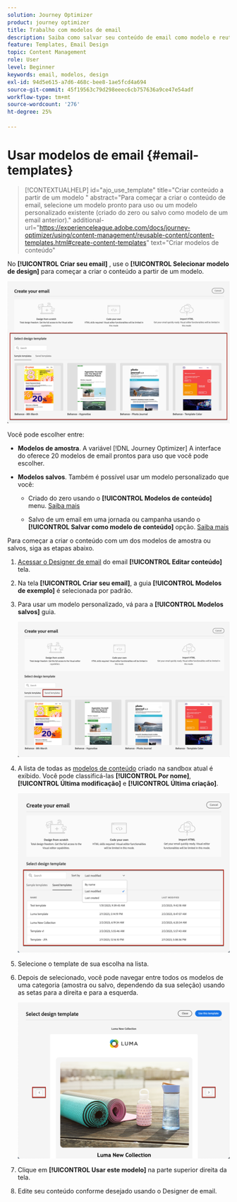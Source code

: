 ```yaml
---
solution: Journey Optimizer
product: journey optimizer
title: Trabalho com modelos de email
description: Saiba como salvar seu conteúdo de email como modelo e reutilizá-lo no Journey Optimizer
feature: Templates, Email Design
topic: Content Management
role: User
level: Beginner
keywords: email, modelos, design
exl-id: 94d5e615-a7d6-468c-bee8-1ae5fcd4a694
source-git-commit: 45f19563c79d298eeec6cb757636a9ce47e54adf
workflow-type: tm+mt
source-wordcount: '276'
ht-degree: 25%

---
```


# Usar modelos de email {#email-templates}

>[!CONTEXTUALHELP]
>id="ajo_use_template"
>title="Criar conteúdo a partir de um modelo "
>abstract="Para começar a criar o conteúdo de email, selecione um modelo pronto para uso ou um modelo personalizado existente (criado do zero ou salvo como modelo de um email anterior)."
>additional-url="https://experienceleague.adobe.com/docs/journey-optimizer/using/content-management/reusable-content/content-templates.html#create-content-templates" text="Criar modelos de conteúdo"

No **[!UICONTROL Criar seu email]** , use o **[!UICONTROL Selecionar modelo de design]** para começar a criar o conteúdo a partir de um modelo.

![](assets/email_designer-templates.png)

Você pode escolher entre:

* **Modelos de amostra**. A variável [!DNL Journey Optimizer] A interface do oferece 20 modelos de email prontos para uso que você pode escolher.

* **Modelos salvos**. Também é possível usar um modelo personalizado que você:

   * Criado do zero usando o **[!UICONTROL Modelos de conteúdo]** menu. [Saiba mais](../content-management/content-templates.md#create-template-from-scratch)

   * Salvo de um email em uma jornada ou campanha usando o **[!UICONTROL Salvar como modelo de conteúdo]** opção. [Saiba mais](../content-management/content-templates.md#save-as-template)

Para começar a criar o conteúdo com um dos modelos de amostra ou salvos, siga as etapas abaixo.

1. [Acessar o Designer de email](get-started-email-design.md) do email **[!UICONTROL Editar conteúdo]** tela.

1. Na tela **[!UICONTROL Criar seu email]**, a guia **[!UICONTROL Modelos de exemplo]** é selecionada por padrão.

1. Para usar um modelo personalizado, vá para a **[!UICONTROL Modelos salvos]** guia.

   ![](assets/email_designer-saved-templates-tab.png)

1. A lista de todas as [modelos de conteúdo](../content-management/content-templates.md#create-content-templates) criado na sandbox atual é exibido. Você pode classificá-las **[!UICONTROL Por nome]**, **[!UICONTROL Última modificação]** e **[!UICONTROL Última criação]**.

   ![](assets/email_designer-saved-templates-filter.png)

1. Selecione o template de sua escolha na lista.

1. Depois de selecionado, você pode navegar entre todos os modelos de uma categoria (amostra ou salvo, dependendo da sua seleção) usando as setas para a direita e para a esquerda.

   ![](assets/email_designer-saved-templates-navigate.png)

1. Clique em **[!UICONTROL Usar este modelo]** na parte superior direita da tela.

1. Edite seu conteúdo conforme desejado usando o Designer de email.
